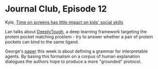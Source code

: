# Journal Club, Episode 12
Kyle, [Time on screens has little impact on kids' social skills](https://www.sciencedaily.com/releases/2020/04/200413103532.htm)  

Lan talks about [DeeplyTough](https://pubs.acs.org/doi/abs/10.1021/acs.jcim.9b00554), a deep learning framework targeting the protein pocket matching problem - try to answer whether a pair of protein pockets can bind to the same ligand.

George's [paper](https://arxiv.org/abs/1903.02409) this week is about defining a grammar for interpretable agents. By basing this formalism on a corpus of human explanation dialogues the authors hope to produce a more "grounded" protocol.
